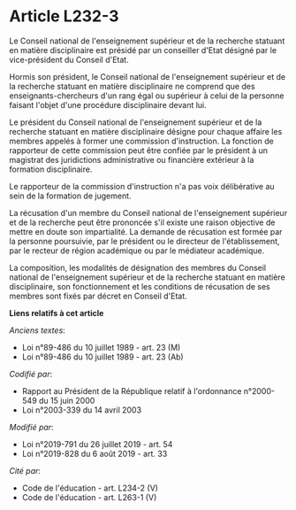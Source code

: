 # Article L232-3

Le Conseil national de l'enseignement supérieur et de la recherche statuant en matière disciplinaire est présidé par un
conseiller d'Etat désigné par le vice-président du Conseil d'Etat.

Hormis son président, le Conseil national de l'enseignement supérieur et de la recherche statuant en matière disciplinaire ne
comprend que des enseignants-chercheurs d'un rang égal ou supérieur à celui de la personne faisant l'objet d'une procédure
disciplinaire devant lui.

Le président du Conseil national de l'enseignement supérieur et de la recherche statuant en matière disciplinaire désigne
pour chaque affaire les membres appelés à former une commission d'instruction. La fonction de rapporteur de cette commission
peut être confiée par le président à un magistrat des juridictions administrative ou financière extérieur à la formation
disciplinaire.

Le rapporteur de la commission d'instruction n'a pas voix délibérative au sein de la formation de jugement.

La récusation d'un membre du Conseil national de l'enseignement supérieur et de la recherche peut être prononcée s'il existe
une raison objective de mettre en doute son impartialité. La demande de récusation est formée par la personne poursuivie, par
le président ou le directeur de l'établissement, par le recteur de région académique ou par le médiateur académique.

La composition, les modalités de désignation des membres du Conseil national de l'enseignement supérieur et de la recherche
statuant en matière disciplinaire, son fonctionnement et les conditions de récusation de ses membres sont fixés par décret en
Conseil d'Etat.

**Liens relatifs à cet article**

_Anciens textes_:

  - Loi n°89-486 du 10 juillet 1989 - art. 23 (M)
  - Loi n°89-486 du 10 juillet 1989 - art. 23 (Ab)

_Codifié par_:

  - Rapport au Président de la République relatif à l'ordonnance n°2000-549 du 15 juin 2000
  - Loi n°2003-339 du 14 avril 2003

_Modifié par_:

  - Loi n°2019-791 du 26 juillet 2019 - art. 54
  - Loi n°2019-828 du 6 août 2019 - art. 33

_Cité par_:

  - Code de l'éducation - art. L234-2 (V)
  - Code de l'éducation - art. L263-1 (V)
